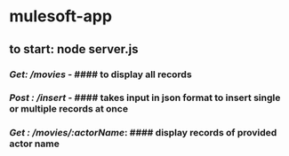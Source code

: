 # mulesoft-app

## to start: node server.js
### ***Get: /movies*** - #### to display all records
### ***Post : /insert*** - #### takes input in json format to insert single or multiple records at once
### ***Get : /movies/:actorName***: #### display records of provided actor name
